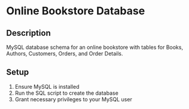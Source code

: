 # Online Bookstore Database

## Description
MySQL database schema for an online bookstore with tables for Books, Authors, Customers, Orders, and Order Details.

## Setup
1. Ensure MySQL is installed
2. Run the SQL script to create the database
3. Grant necessary privileges to your MySQL user